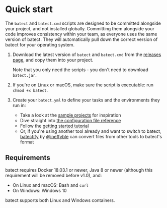 # Quick start

The `batect` and `batect.cmd` scripts are designed to be committed alongside your project, and not installed globally. Committing
them alongside your code improves consistency within your team, as everyone uses the same version of batect. They will
automatically pull down the correct version of batect for your operating system.

1. Download the latest version of `batect` and `batect.cmd` from the [releases page](https://github.com/batect/batect/releases),
   and copy them into your project.

    Note that you only need the scripts - you don't need to download `batect.jar`.

2. If you're on Linux or macOS, make sure the script is executable: run `chmod +x batect`.

3. Create your `batect.yml` to define your tasks and the environments they run in:
    * Take a look at the [sample projects](SampleProjects.md) for inspiration
    * Dive straight into [the configuration file reference](config/Overview.md)
    * Follow the [getting started tutorial](GettingStarted.md)
    * Or, if you're using another tool already and want to switch to batect,
      [batectify](https://batectify.enchanting.dev/) by [@ineffyble](https://github.com/ineffyble) can convert files from
      other tools to batect's format

## Requirements

batect requires Docker 18.03.1 or newer, Java 8 or newer (although this requirement will be removed before v1.0), and:

* On Linux and macOS: Bash and `curl`
* On Windows: Windows 10

batect supports both Linux and Windows containers.
